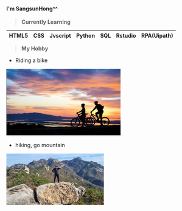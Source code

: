 #### I'm SangsunHong^^

> **Currently Learning**

| HTML5 | CSS  | Jvscript | Python | SQL  | Rstudio | RPA(Uipath) |
| ----- | ---- | -------- | ------ | ---- | ------- | ----------- |

> **My Hobby**

- Riding a bike
<img src="cycle.png" alt="cycle.png" style="zoom: 50%;" />

- hiking, go mountain
<img src="image-20220928224452514.png" alt="image-20220928224452514.png" style="zoom: 25%;" />

